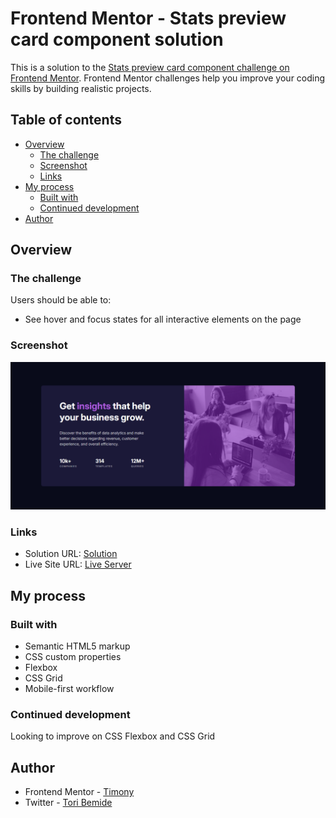 # Frontend Mentor - Stats preview card component solution

This is a solution to the [Stats preview card component challenge on Frontend Mentor](https://www.frontendmentor.io/challenges/stats-preview-card-component-8JqbgoU62). Frontend Mentor challenges help you improve your coding skills by building realistic projects.

## Table of contents

- [Overview](#overview)
  - [The challenge](#the-challenge)
  - [Screenshot](#screenshot)
  - [Links](#links)
- [My process](#my-process)
  - [Built with](#built-with)
  - [Continued development](#continued-development)
- [Author](#author)

## Overview

### The challenge

Users should be able to:

- See hover and focus states for all interactive elements on the page

### Screenshot

![](./images/Screenshot.png)

### Links

- Solution URL: [Solution](https://github.com/Tori-Bemide/stats-preview-card-solution)
- Live Site URL: [Live Server](https://tori-bemide.github.io/stats-preview-card-solution/)

## My process

### Built with


- Semantic HTML5 markup
- CSS custom properties
- Flexbox
- CSS Grid
- Mobile-first workflow

### Continued development

Looking to improve on CSS Flexbox and CSS Grid

## Author

- Frontend Mentor - [Timony](https://www.frontendmentor.io/profile/Tori-Bemide)
- Twitter - [Tori Bemide](https://x.com/home)
